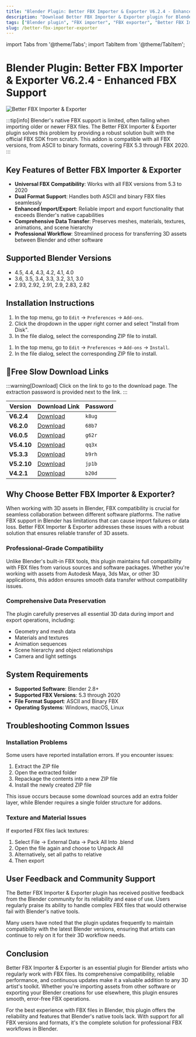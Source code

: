 ```yaml
---
title: "Blender Plugin: Better FBX Importer & Exporter V6.2.4 - Enhanced FBX Support"
description: "Download Better FBX Importer & Exporter plugin for Blender. Import and export FBX files with full compatibility for all versions from 5.3 to 2020. Works with Blender 2.8+."
tags: ["Blender plugin", "FBX importer", "FBX exporter", "Better FBX Importer & Exporter", "Blender FBX", "3D model import", "3D model export", "Blender addon"]
slug: /better-fbx-importer-exporter
---
```


import Tabs from '@theme/Tabs';
import TabItem from '@theme/TabItem';

# Blender Plugin: Better FBX Importer & Exporter V6.2.4 - Enhanced FBX Support

![Better FBX Importer & Exporter](https://www.gfxcamp.com/wp-content/uploads/2021/04/Better-FBX-Importer-Exporter.jpg)

:::tip[info]
Blender's native FBX support is limited, often failing when importing older or newer FBX files. The Better FBX Importer & Exporter plugin solves this problem by providing a robust solution built with the official FBX SDK from scratch. This addon is compatible with all FBX versions, from ASCII to binary formats, covering FBX 5.3 through FBX 2020.
:::

## Key Features of Better FBX Importer & Exporter

- **Universal FBX Compatibility**: Works with all FBX versions from 5.3 to 2020
- **Dual Format Support**: Handles both ASCII and binary FBX files seamlessly
- **Enhanced Import/Export**: Reliable import and export functionality that exceeds Blender's native capabilities
- **Comprehensive Data Transfer**: Preserves meshes, materials, textures, animations, and scene hierarchy
- **Professional Workflow**: Streamlined process for transferring 3D assets between Blender and other software

## Supported Blender Versions

- 4.5, 4.4, 4.3, 4.2, 4.1, 4.0
- 3.6, 3.5, 3.4, 3.3, 3.2, 3.1, 3.0
- 2.93, 2.92, 2.91, 2.9, 2.83, 2.82

## Installation Instructions

<Tabs>
  <TabItem value="blender-4.1+" label="Blender 4.1 and Later">
    <ol>
      <li>In the top menu, go to <code>Edit</code> → <code>Preferences</code> → <code>Add-ons</code>.</li>
      <li>Click the dropdown in the upper right corner and select "Install from Disk".</li>
      <li>In the file dialog, select the corresponding ZIP file to install.</li>
    </ol>
  </TabItem>
  <TabItem value="blender-4.0-" label="Blender 4.0 and Earlier" default>
    <ol>
      <li>In the top menu, go to <code>Edit</code> → <code>Preferences</code> → <code>Add-ons</code> → <code>Install</code>.</li>
      <li>In the file dialog, select the corresponding ZIP file to install.</li>
    </ol>
  </TabItem>
</Tabs>

## 🐌Free Slow Download Links

:::warning[Download]
Click on the link to go to the download page. The extraction password is provided next to the link.
:::

| Version | Download Link | Password |
|---|---|---|
| **V6.2.4** | [Download](https://pan.baidu.com/s/13-MyHllA-PNx1gaMeJ5TVg?pwd=k8ug) | `k8ug` |
| **V6.2.0** | [Download](https://pan.baidu.com/s/1bLsTn74DzMqMT7Cnqm-4lA?pwd=68b7) | `68b7` |
| **V6.0.5** | [Download](https://pan.baidu.com/s/1eKv8Vo-HBkZ3AMSk2n6Cqg?pwd=g62r) | `g62r` |
| **V5.4.10** | [Download](https://pan.baidu.com/s/1989R_GwQ1vRnxIHJakaUyw?pwd=qq3x) | `qq3x` |
| **V5.3.3** | [Download](https://pan.baidu.com/s/1_i8iGDZRJJNHsHepiElqrQ?pwd=b9rh) | `b9rh` |
| **V5.2.10** | [Download](https://pan.baidu.com/s/1Cvsgz807PBoSQMDI3PlutA?pwd=jp1b) | `jp1b` |
| **V4.2.1** | [Download](https://pan.baidu.com/s/1L1MyJr3vIXQr122zH1-ubw) | `b20d` |

## Why Choose Better FBX Importer & Exporter?

When working with 3D assets in Blender, FBX compatibility is crucial for seamless collaboration between different software platforms. The native FBX support in Blender has limitations that can cause import failures or data loss. Better FBX Importer & Exporter addresses these issues with a robust solution that ensures reliable transfer of 3D assets.

### Professional-Grade Compatibility

Unlike Blender's built-in FBX tools, this plugin maintains full compatibility with FBX files from various sources and software packages. Whether you're working with assets from Autodesk Maya, 3ds Max, or other 3D applications, this addon ensures smooth data transfer without compatibility issues.

### Comprehensive Data Preservation

The plugin carefully preserves all essential 3D data during import and export operations, including:
- Geometry and mesh data
- Materials and textures
- Animation sequences
- Scene hierarchy and object relationships
- Camera and light settings

## System Requirements

- **Supported Software**: Blender 2.8+
- **Supported FBX Versions**: 5.3 through 2020
- **File Format Support**: ASCII and Binary FBX
- **Operating Systems**: Windows, macOS, Linux

## Troubleshooting Common Issues

### Installation Problems
Some users have reported installation errors. If you encounter issues:
1. Extract the ZIP file
2. Open the extracted folder
3. Repackage the contents into a new ZIP file
4. Install the newly created ZIP file

This issue occurs because some download sources add an extra folder layer, while Blender requires a single folder structure for addons.

### Texture and Material Issues
If exported FBX files lack textures:
1. Select File → External Data → Pack All Into .blend
2. Open the file again and choose to Unpack All
3. Alternatively, set all paths to relative
4. Then export

## User Feedback and Community Support

The Better FBX Importer & Exporter plugin has received positive feedback from the Blender community for its reliability and ease of use. Users regularly praise its ability to handle complex FBX files that would otherwise fail with Blender's native tools.

Many users have noted that the plugin updates frequently to maintain compatibility with the latest Blender versions, ensuring that artists can continue to rely on it for their 3D workflow needs.

## Conclusion

Better FBX Importer & Exporter is an essential plugin for Blender artists who regularly work with FBX files. Its comprehensive compatibility, reliable performance, and continuous updates make it a valuable addition to any 3D artist's toolkit. Whether you're importing assets from other software or exporting your Blender creations for use elsewhere, this plugin ensures smooth, error-free FBX operations.

For the best experience with FBX files in Blender, this plugin offers the reliability and features that Blender's native tools lack. With support for all FBX versions and formats, it's the complete solution for professional FBX workflows in Blender.